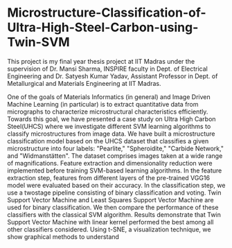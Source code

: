 # Microstructure-Classification-of-Ultra-High-Steel-Carbon-using-Twin-SVM
This project is my final year thesis project at IIT Madras under the supervision of Dr. Mansi Sharma, INSPIRE faculty in Dept. of Electrical Engineering and Dr. Satyesh Kumar Yadav, Assistant Professor in Dept. of Metallurgical and Materials Engineering at IIT Madras.

One of the goals of Materials Informatics (in general) and Image Driven Machine Learning
(in particular) is to extract quantitative data from micrographs to characterize microstructural
characteristics efficiently. Towards this goal, we have presented a case study on Ultra High
Carbon Steel(UHCS) where we investigate different SVM learning algorithms to classify microstructures
from image data.
We have built a microstructure classification model based on the UHCS dataset that classifies a
given microstructure into four labels: "Pearlite," "Spheroidite," "Carbide Network," and "Widmanstätten".
The dataset comprises images taken at a wide range of magnifications. Feature
extraction and dimensionality reduction were implemented before training SVM-based learning
algorithms. In the feature extraction step, features from different layers of the pre-trained
VGG16 model were evaluated based on their accuracy. In the classification step, we use a twostage
pipeline consisting of binary classification and voting. Twin Support Vector Machine and
Least Squares Support Vector Machine are used for binary classification. We then compare the
performance of these classifiers with the classical SVM algorithm. Results demonstrate that
Twin Support Vector Machine with linear kernel performed the best among all other classifiers
considered. Using t-SNE, a visualization technique, we show graphical methods to understand
